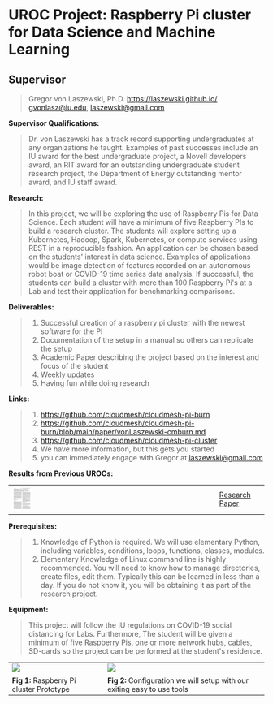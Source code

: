 
# UROC Project: Raspberry Pi cluster for Data Science and Machine Learning

## Supervisor

> Gregor von Laszewski,
> Ph.D. https://laszewski.github.io/
> gvonlasz@iu.edu, laszewski@gmail.com


**Supervisor Qualifications:**

> Dr. von Laszewski has a track record supporting undergraduates at
> any organizations he taught. Examples of past successes include an
> IU award for the best undergraduate project, a Novell developers
> award, an RIT award for an outstanding undergraduate student
> research project, the Department of Energy outstanding mentor award,
> and IU staff award.

**Research:** 

> In this project, we will be exploring the use of Raspberry Pis for
> Data Science. Each student will have a minimum of five Raspberry PIs
> to build a research cluster. The students will explore setting up a
> Kubernetes, Hadoop, Spark, Kubernetes, or compute services using
> REST in a reproducible fashion. An application can be chosen based
> on the students' interest in data science. Examples of applications
> would be image detection of features recorded on an autonomous robot
> boat or COVID-19 time series data analysis. If successful, the
> students can build a cluster with more than 100 Raspberry Pi's at a
> Lab and test their application for benchmarking comparisons.

**Deliverables:**

> 1. Successful creation of a raspberry pi cluster with the newest
>    software for the PI
> 2. Documentation of the setup in a manual so others can replicate
>    the setup
> 3. Academic Paper describing the project based on the interest and
>    focus of the student
> 4. Weekly updates
> 5. Having fun while doing research

**Links:**

> 1. <https://github.com/cloudmesh/cloudmesh-pi-burn>
> 2. <https://github.com/cloudmesh/cloudmesh-pi-burn/blob/main/paper/vonLaszewski-cmburn.md>
> 3. <https://github.com/cloudmesh/cloudmesh-pi-cluster>
> 4. We have more information, but this gets you started
> 5. you can immediately engage with Gregor at laszewski@gmail.com

**Results from Previous UROCs:**

|     |     |
| --- | --- |
| <img src="images/paper.png" width="10% "/>  | [Research Paper](https://github.com/laszewski/laszewski.github.io/raw/master/papers/vonLaszewski-openapi.pdf) |

**Prerequisites:**

> 1. Knowledge of Python is required. We will use elementary Python,
>    including variables, conditions, loops, functions, classes,
>    modules.
> 2. Elementary Knowledge of Linux command line is highly recommended.
>    You will need to know how to manage directories, create files,
>    edit them. Typically this can be learned in less than a day. If
>    you do not know it, you will be obtaining it as part of the
>    research project.

**Equipment:**

> This project will follow the IU regulations on COVID-19 social
> distancing for Labs. Furthermore, The student will be given a
> minimum of five Raspberry Pis, one or more network hubs, cables,
> SD-cards so the project can be performed at the student's residence.

|     |     |
| --- | --- |
| <img src="https://github.com/cloudmesh/cloudmesh-pi-burn/blob/main/images/pi_clusters_case.jpg" /> | <img src="https://github.com/cloudmesh/cloudmesh-pi-burn/blob/main/images/network.png" /> |
| **Fig 1:** Raspberry Pi cluster Prototype | **Fig 2:** Configuration we will setup with our exiting easy to use tools |
